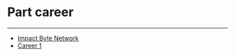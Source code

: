 # Part career

---

* [Impact Byte Network](../../modules/impactbyte-network/README.md)
* [Career 1](../../modules/career-1/README.md)
